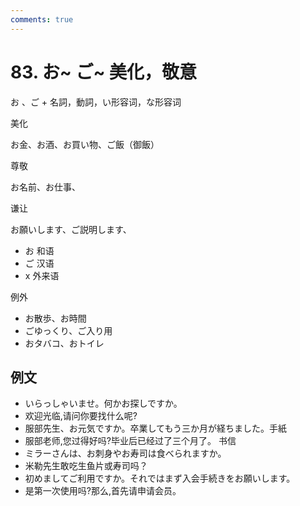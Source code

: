 ```yaml
---
comments: true
---
```


# 83. お~ ご~  美化，敬意

お 、ご + 名詞，動詞，い形容词，な形容词 

美化

お金、お酒、お買い物、ご飯（御飯）

尊敬

お名前、お仕事、

谦让

お願いします、ご説明します、


- お 和语
- ご 汉语
- x 外来语

例外

- お散歩、お時間
- ごゆっくり、ご入り用
- おタバコ、おトイレ

## 例文

- いらっしゃいませ。何かお探しですか。
- 欢迎光临,请问你要找什么呢? 
- 服部先生、お元気ですか。卒業してもう三か月が経ちました。手紙
- 服部老师,您过得好吗?毕业后已经过了三个月了。 书信
- ミラーさんは、お刺身やお寿司は食べられますか。
- 米勒先生敢吃生鱼片或寿司吗？
- 初めましてご利用ですか。それではまず入会手続きをお願いします。
- 是第一次使用吗?那么,首先请申请会员。

